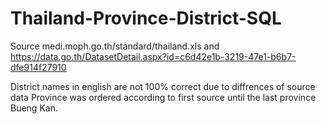 # Thailand-Province-District-SQL
Source medi.moph.go.th/standard/thailand.xls and
https://data.go.th/DatasetDetail.aspx?id=c6d42e1b-3219-47e1-b6b7-dfe914f27910

District names in english are not 100% correct due to diffrences of source data
Province was ordered according to first source until the last province Bueng Kan.
